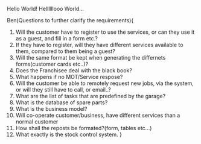 Hello World!
Hellllllooo World...


Ben(Questions to further clarify the requirements){

1. Will the customer have to register to use the services, or can they use it as a guest, and fill in a form etc.?
2. If they have to register, will they have different services available to them, compared to them being a guest?
3. Will the same format be kept when generating the differnets forms(customer cards etc..)?
4. Does the Franchisee deal with the black book?
5. What happens if no MOT/Service respose?
6. Will the customer be able to remotely request new jobs, via the system, or will they still have to call, or email..?
7. What are the list of tasks that are predefined by the garage?
8. What is the database of spare parts?
9. What is the business model?
10. Will co-operate customer/business, have different services than a normal customer
11. How shall the reposts be formated?(form, tables etc...)
12. What exactly is the stock control system.
}